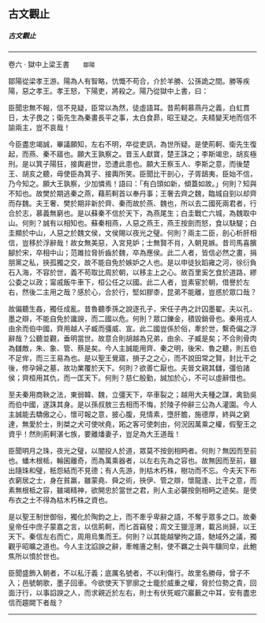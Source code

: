 

## 古文觀止

##### 古文觀止

* * *

卷六 ‧ 獄中上梁王書　　`鄒陽`

鄒陽從梁孝王游。陽為人有智略，忼慨不苟合，介於羊勝、公孫詭之間。勝等疾陽，惡之孝王。孝王怒，下陽吏，將殺之。陽乃從獄中上書，曰：

臣聞忠無不報，信不見疑，臣常以為然，徒虛語耳。昔荊軻慕燕丹之義，白虹貫日，太子畏之；衛先生為秦畫長平之事，太白食昴，昭王疑之。夫精變天地而信不諭兩主，豈不哀哉！

今臣盡忠竭誠，畢議願知，左右不明，卒從吏訊，為世所疑。是使荊軻、衛先生復起，而燕、秦不寤也。願大王孰察之。昔玉人獻寶，楚王誅之；李斯竭忠，胡亥極刑。是以箕子陽狂，接輿避世，恐遭此患也。願大王察玉人、李斯之意，而後楚王、胡亥之聽，毋使臣為箕子、接輿所笑。臣聞比干剖心，子胥鴟夷，臣始不信，乃今知之。願大王孰察，少加憐焉！語曰：「有白頭如新，傾蓋如故。」何則？知與不知也。故樊於期逃秦之燕，藉荊軻首以奉丹事；王奢去齊之魏，臨城自剄以却齊而存魏。夫王奢、樊於期非新於齊、秦而故於燕、魏也，所以去二國死兩君者，行合於志，慕義無窮也。是以蘇秦不信於天下，為燕尾生；白圭戰亡六城，為魏取中山。何則？誠有以相知也。蘇秦相燕，人惡之燕王，燕王按劍而怒，食以駃騠；白圭顯於中山，人惡之於魏文侯，文侯賜以夜光之璧。何則？兩主二臣，剖心析肝相信，豈移於浮辭哉！故女無美惡，入宮見妒；士無賢不肖，入朝見嫉。昔司馬喜臏腳於宋，卒相中山；范雎拉脅折齒於魏，卒為應侯。此二人者，皆信必然之畫，捐朋黨之私，挾孤獨之交，故不能自免於嫉妒之人也。是以申徒狄蹈雍之河，徐衍負石入海，不容於世，義不苟取比周於朝，以移主上之心。故百里奚乞食於道路，繆公委之以政；甯戚飯牛車下，桓公任之以國。此二人者，豈素宦於朝，借譽於左右，然後二主用之哉？感於心，合於行，堅如膠桼，昆弟不能離，豈惑於眾口哉？

故偏聽生姦，獨任成亂。昔魯聽季孫之說逐孔子，宋任子冉之計囚墨翟。夫以孔、墨之辯，不能自免於讒諛，而二國以危。何則？眾口鑠金，積毀銷骨也。秦用戎人由余而伯中國，齊用越人子臧而彊威、宣。此二國豈係於俗，牽於世，繫奇偏之浮辭哉？公聽並觀，垂明當世。故意合則胡越為兄弟，由余、子臧是矣；不合則骨肉為讎敵，朱、象、管、蔡是矣。今人主誠能用齊、秦之明，後宋、魯之聽，則五伯不足侔，而三王易為也。是以聖王覺寤，損子之之心，而不說田常之賢，封比干之後，修孕婦之墓，故功業覆於天下。何則？欲善亡厭也。夫晉文親其讎，彊伯諸侯；齊桓用其仇，而一匡天下。何則？慈仁殷勤，誠加於心，不可以虛辭借也。

至夫秦用商鞅之法，東弱韓、魏，立彊天下，卒車裂之；越用大夫種之謀，禽勁吳而伯中國，遂誅其身。是以孫叔敖三去相而不悔，於陵子仲辭三公為人灌園。今人主誠能去驕傲之心，懷可報之意，披心腹，見情素，墮肝膽，施德厚，終與之窮達，無愛於士，則桀之犬可使吠堯，跖之客可使刺由，何況因萬乘之權，假聖王之資乎！然則荊軻湛七族，要離燔妻子，豈足為大王道哉！

臣聞明月之珠，夜光之璧，以闇投人於道，眾莫不按劍相眄者。何則？無因而至前也。蟠木根柢，輪囷離奇，而為萬乘器者，以左右先為之容也。故無因而至前，雖出隨珠和璧，秖怨結而不見德；有人先游，則枯木朽株，樹功而不忘。今夫天下布衣窮居之士，身在貧羸，雖蒙堯、舜之術，挾伊、管之辯，懷龍逢、比干之意，而素無根柢之容，雖竭精神，欲開忠於當世之君，則人主必襲按劍相眄之迹矣。是使布衣之士不得為枯木朽株之資也。

是以聖王制世御俗，獨化於陶鈞之上，而不牽乎卑辭之語，不奪乎眾多之口。故秦皇帝任中庶子蒙嘉之言，以信荊軻，而匕首竊發；周文王獵涇渭，載呂尚歸，以王天下。秦信左右而亡，周用烏集而王。何則？以其能越攣拘之語，馳域外之議，獨觀乎昭曠之道也。今人主沈諂諛之辭，牽帷廧之制，使不羈之士與牛驥同皁，此鮑焦所以憤於世也。

臣聞盛飾入朝者，不以私汙義；底厲名號者，不以利傷行。故里名勝母，曾子不入；邑號朝歌，墨子回車。今欲使天下寥廓之士籠於威重之權，脅於位勢之貴，回面汙行，以事諂諛之人，而求親近於左右，則士有伏死崛穴巖藪之中耳，安有盡忠信而趨闕下者哉？

* * *

